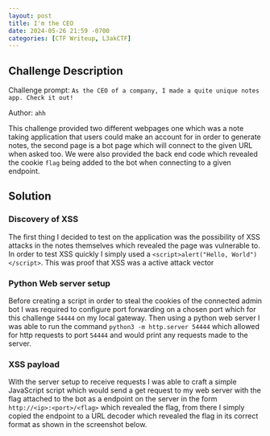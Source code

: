 ```yaml
---
layout: post
title: I'm the CEO
date: 2024-05-26 21:59 -0700
categories: [CTF Writeup, L3akCTF]
---
```

## Challenge Description 

Challenge prompt: 
`As the CEO of a company, I made a quite unique notes app. Check it out!`

Author: 
`ahh`

This challenge provided two different webpages one which was a note taking application that users could make an account for in order to generate notes, the second page is a bot page which will connect to the given URL when asked too. We were also provided the back end code which revealed the cookie `flag` being added to the bot when connecting to a given endpoint.

## Solution 

### Discovery of XSS

The first thing I decided to test on the application was the possibility of XSS attacks in the notes themselves which revealed the page was vulnerable to. In order to test XSS quickly I simply used a `<script>alert("Hello, World")</script>`. This was proof that XSS was a active attack vector

### Python Web server setup 

Before creating a script in order to steal the cookies of the connected admin bot I was required to configure port forwarding on a chosen port which for this challenge `54444` on my local gateway. Then using a python web server I was able to run the command `python3 -m http.server 54444` which allowed for http requests to port `54444` and would print any requests made to the server.

### XSS payload 

With the server setup to receive requests I was able to craft a simple JavaScript script which would send a get request to my web server with the flag attached to the bot as a endpoint on the server in the form `http://<ip>:<port>/<flag>` which revealed the flag, from there I simply copied the endpoint to a URL decoder which revealed the flag in its correct format as shown in the screenshot below.  